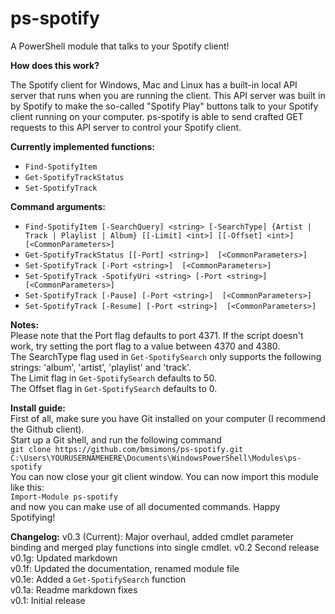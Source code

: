 ps-spotify
==========
A PowerShell module that talks to your Spotify client!

**How does this work?**  
  
The Spotify client for Windows, Mac and Linux has a built-in local API server that runs when you are running the client.
This API server was built in by Spotify to make the so-called "Spotify Play" buttons talk to your Spotify client running on your computer.
ps-spotify is able to send crafted GET requests to this API server to control your Spotify client.

**Currently implemented functions:**
- `Find-SpotifyItem`
- `Get-SpotifyTrackStatus`
- `Set-SpotifyTrack`

**Command arguments:**
- `Find-SpotifyItem [-SearchQuery] <string> [-SearchType] {Artist | Track | Playlist | Album} [[-Limit] <int>] [[-Offset] <int>]  [<CommonParameters>]`
- `Get-SpotifyTrackStatus [[-Port] <string>]  [<CommonParameters>]`
- `Set-SpotifyTrack [-Port <string>]  [<CommonParameters>]`
- `Set-SpotifyTrack -SpotifyUri <string> [-Port <string>]  [<CommonParameters>]`
- `Set-SpotifyTrack [-Pause] [-Port <string>]  [<CommonParameters>]`
- `Set-SpotifyTrack [-Resume] [-Port <string>]  [<CommonParameters>]`

**Notes:**  
Please note that the Port flag defaults to port 4371. If the script doesn't work, try setting the port flag to a value between 4370 and 4380.  
The SearchType flag used in `Get-SpotifySearch` only supports the following strings: 'album', 'artist', 'playlist' and 'track'.  
The Limit flag in `Get-SpotifySearch` defaults to 50.  
The Offset flag in `Get-SpotifySearch` defaults to 0.

**Install guide:**  
First of all, make sure you have Git installed on your computer (I recommend the Github client).  
Start up a Git shell, and run the following command  
`git clone https://github.com/bmsimons/ps-spotify.git C:\Users\YOURUSERNAMEHERE\Documents\WindowsPowerShell\Modules\ps-spotify`  
You can now close your git client window. You can now import this module like this:  
`Import-Module ps-spotify`  
and now you can make use of all documented commands. Happy Spotifying!  


**Changelog:**
v0.3 (Current): Major overhaul, added cmdlet parameter binding and merged play functions into single cmdlet. 
v0.2 Second release
v0.1g: Updated markdown  
v0.1f: Updated the documentation, renamed module file  
v0.1e: Added a `Get-SpotifySearch` function   
v0.1a: Readme markdown fixes  
v0.1: Initial release